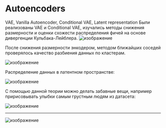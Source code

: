 # Autoencoders
VAE, Vanilla Autoencoder, Conditional VAE, Latent representation
Были реализованы VAE и Conditional VAE, изучались методы снижения размерности и оценки схожести распределения фичей на основе дивергенции Кульбака-Лейблера.
![изображение](https://user-images.githubusercontent.com/110375755/218839080-0a97a440-12c5-4a4b-aeda-980f01e3dfa4.png)


После снижения размерности энкодером, методом ближайших соседей проверялось качество разбиения данных по кластерам.

![изображение](https://user-images.githubusercontent.com/110375755/218839134-f79c0ea1-fdde-42e0-a00a-b5c2ba622ee6.png)


Распределение данных в латентном пространстве:

![изображение](https://user-images.githubusercontent.com/110375755/218839277-e2c3348a-2204-49ad-904a-03ed7323936a.png)

С помощью данной теории можно делать забавные вещи, например пририсовывать улыбки самым грустным людям из датасета:

![изображение](https://user-images.githubusercontent.com/110375755/218839496-91ec2dd8-5c7d-4c95-bedf-df35845e6b46.png)

----

![изображение](https://user-images.githubusercontent.com/110375755/218839562-f68eeef8-0e4c-430c-afe3-2a892fc86fa5.png)


